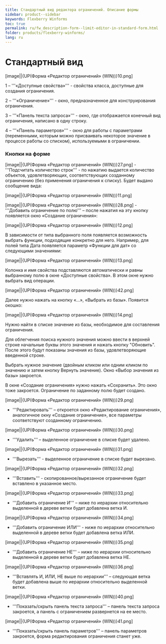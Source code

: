 ```yaml
---
title: Стандартный вид редактора ограничений. Описание формы
sidebar: product--sidebar
keywords: Flexberry Winforms
toc: true
permalink: ru/fw_description-form--limit-editor-in-standard-form.html
folder: products/flexberry-winforms/
lang: ru
---
```


# Стандартный вид

[image||{UP(Форма «Редактор ограничений» (WIN))}10.png]

1 – '''«Доступные свойства»''' - свойства класса, доступные для создания
ограничения.


2 – '''«Ограничение»''' - окно, предназначенное для
конструирования ограничения.


3 – '''«Панель текста запроса»''' - окно, где отображается конечный
вид ограничения, написано в одну строку.


4 – '''«Панель параметров»''' - окно для работы с параметрами
(переменными, которым можно присваивать некоторое значение в процессе работы со
списком), используемыми в ограничении. 


### Кнопки на форме

[image||{UP(Форма «Редактор ограничений» (WIN))}27.png] - '''Подсчитать количество
строк''' - по нажатию выдается количество объектов, удовлетворяющих,
соответствующих созданному ограничению (без применения ограничения к списку).
Будет выдано сообщение вида:

[image||{UP(Форма «Редактор ограничений» (WIN))}11.png]


[image||{UP(Форма «Редактор ограничений» (WIN))}28.png] - '''Добавить ограничение
по полю''' – после нажатия на эту кнопку появляется окно «Создание ограничения»:


[image||{UP(Форма «Редактор ограничений» (WIN))}12.png]


В зависимости от типа выбранного поля появляется возможность
выбрать функции, подходящие конкретно для него. Например, для полей типа Дата
появляется параметр «Функции для дат» со следующими значениями:


[image||{UP(Форма «Редактор ограничений» (WIN))}13.png]


Колонка и имя свойства подставляются автоматически и равны
выбранному полю в окне «Доступные свойства». В этом окне нужно выбрать вид операции. 


[image||{UP(Форма «Редактор ограничений» (WIN))}42.png]


Далее нужно нажать на кнопку «…», «Выбрать из базы». Появится окошко:


[image||{UP(Форма «Редактор ограничений» (WIN))}14.png]


Нужно найти в списке значение из базы, необходимое для
составления ограничения. 


Для облегчения поиска нужного значения можно ввести в
верхней строке начальные буквы этого значения и нажать кнопку "Обновить". После этого будут
показаны значения из базы, удовлетворяющие введенной строке. 


Выбрать нужное значение (двойным кликом или одним кликом по
значению и затем кнопку Вернуть значение). Окно «Выбор значения из базы»
закроется.


В окне «Создание ограничения» нужно нажать «Сохранить». Это
окно тоже закроется. Ограничение по заданному полю будет создано.

[image||{UP(Форма «Редактор ограничений» (WIN))}29.png]
 - '''Редактировать''' – откроется окно «Редактирование ограничения», аналогичное
окну «Создание ограничение», все параметры соответствуют созданному ограничению.


[image||{UP(Форма «Редактор ограничений» (WIN))}30.png]
 - '''Удалить''' – выделенное ограничение в списке будет удалено.


[image||{UP(Форма «Редактор ограничений» (WIN))}31.png]
 - '''Вырезать''' - выделенное ограничение в списке будет вырезано.


[image||{UP(Форма «Редактор ограничений» (WIN))}32.png]
 - '''Вставить''' - скопированное/вырезанное ограничение будет вставлено в указанное
место.


[image||{UP(Форма «Редактор ограничений» (WIN))}33.png]
 - '''Добавить ограничение
И''' – ниже по иерархии относительно выделенной в дереве ветки будет добавлена
ветка И. 


[image||{UP(Форма «Редактор ограничений» (WIN))}34.png]
 - '''Добавить ограничение
ИЛИ''' - ниже по иерархии относительно выделенной в дереве ветки будет
добавлена ветка ИЛИ. 


[image||{UP(Форма «Редактор ограничений» (WIN))}35.png]
 - '''Добавить ограничение
НЕ''' – ниже по иерархии относительно выделенной в дереве ветки будет
добавлена ветка НЕ. 


[image||{UP(Форма «Редактор ограничений» (WIN))}36.png]
 - '''Вставлять И, ИЛИ, НЕ
выше по иерархии''' – следующая ветка будет добавлена выше по иерархии
относительно выделенной ветки.


[image||{UP(Форма «Редактор ограничений» (WIN))}40.png]
 - '''Показать/скрыть
панель текста запроса''' – панель текста запроса закроется, а панель с
ограничением развернется на ее место. 


[image||{UP(Форма «Редактор ограничений» (WIN))}41.png]
 - '''Показать/скрыть
панель параметров''' – панель параметров закроется, форма редактирования
ограничения станет уже.